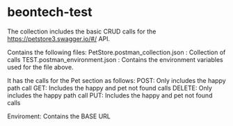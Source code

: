 # beontech-test
The collection includes the basic CRUD calls for the https://petstore3.swagger.io/#/ API.

Contains the following files:
PetStore.postman_collection.json : Collection of calls
TEST.postman_environment.json : Contains the environment variables used for the file above.

It has the calls for the Pet section as follows:
POST: Only includes the happy path call
GET: Includes the happy and pet not found calls
DELETE: Only includes the happy path call
PUT:  Includes the happy and pet not found calls


Enviroment: Contains the BASE URL

